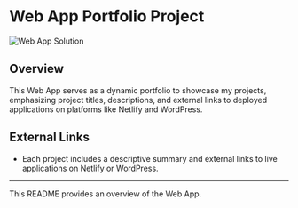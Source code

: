 # Web App Portfolio Project

![Web App Solution](/img/project-overview.jpg)

## Overview

This Web App serves as a dynamic portfolio to showcase my projects, emphasizing project titles, descriptions, and external links to deployed applications on platforms like Netlify and WordPress.

## External Links

- Each project includes a descriptive summary and external links to live applications on Netlify or WordPress.

-------------------------

This README provides an overview of the Web App.
